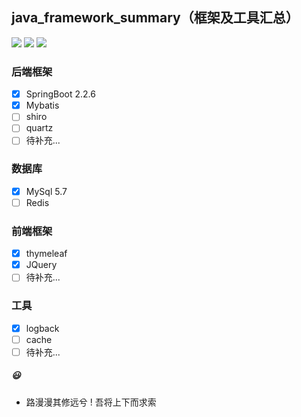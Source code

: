 
## java_framework_summary（框架及工具汇总）
[![](https://img.shields.io/badge/Language-Java-blue.svg)](https://github.com/1019509861/java_framework_summary)
[![](https://img.shields.io/badge/Framework-SpringBoot-brightgreen.svg)](https://github.com/1019509861/java_framework_summary)
[![](https://img.shields.io/badge/Database-MySql-blueviolet.svg)](https://github.com/1019509861/java_framework_summary)

### 后端框架
- [x] SpringBoot 2.2.6
- [x] Mybatis
- [ ] shiro
- [ ] quartz
- [ ] 待补充...

### 数据库
- [x] MySql 5.7
- [ ] Redis
 
### 前端框架
- [x] thymeleaf
- [x] JQuery
- [ ] 待补充...

### 工具
- [x] logback
- [ ] cache
- [ ] 待补充...

##### :smiley:
+ 路漫漫其修远兮
! 吾将上下而求索
